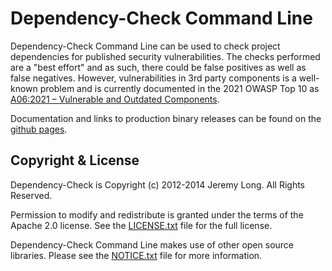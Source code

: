 Dependency-Check Command Line
================
Dependency-Check Command Line can be used to check project dependencies for published security vulnerabilities. The checks
performed are a "best effort" and as such, there could be false positives as well as false negatives. However,
vulnerabilities in 3rd party components is a well-known problem and is currently documented in the 2021 OWASP
Top 10 as [A06:2021 – Vulnerable and Outdated Components](https://owasp.org/Top10/A06_2021-Vulnerable_and_Outdated_Components/).

Documentation and links to production binary releases can be found on the [github pages](http://jeremylong.github.io/DependencyCheck/dependency-check-cli/index.html).


Copyright & License
------------

Dependency-Check is Copyright (c) 2012-2014 Jeremy Long. All Rights Reserved.

Permission to modify and redistribute is granted under the terms of the Apache 2.0 license. See the [LICENSE.txt](https://github.com/jeremylong/DependencyCheck/blob/main/cli/LICENSE.txt) file for the full license.

Dependency-Check Command Line makes use of other open source libraries. Please see the [NOTICE.txt](https://github.com/jeremylong/DependencyCheck/blob/main/cli/NOTICE.txt) file for more information.
